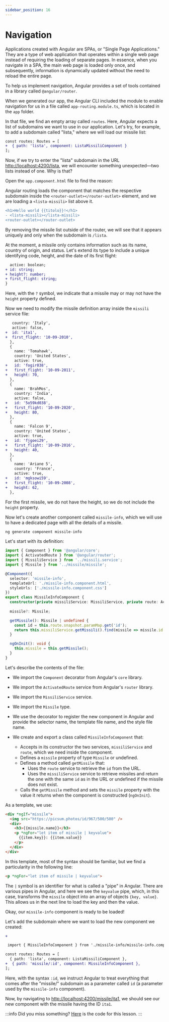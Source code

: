```yaml
---
sidebar_position: 16
---
```


# Navigation

Applications created with Angular are SPAs, or "Single Page Applications." They are a type of web application that operates within a single web page instead of requiring the loading of separate pages. In essence, when you navigate in a SPA, the main web page is loaded only once, and subsequently, information is dynamically updated without the need to reload the entire page.

To help us implement navigation, Angular provides a set of tools contained in a library called `@angular/router`.

When we generated our app, the Angular CLI included the module to enable navigation for us in a file called `app-routing.module.ts`, which is located in the `app` folder.

In that file, we find an empty array called `routes`. Here, Angular expects a list of subdomains we want to use in our application. Let's try, for example, to add a subdomain called "lista," where we will load our missile list:

```diff title="app-routing.module.ts"
const routes: Routes = [
+  { path: 'lista', component: ListaMissiliComponent }
];
```

Now, if we try to enter the "lista" subdomain in the URL [http://localhost:4200/lista](http://localhost:4200/lista), we will encounter something unexpected—two lists instead of one. Why is that?

Open the `app.component.html` file to find the reason:

Angular routing loads the component that matches the respective subdomain inside the `<router-outlet></router-outlet>` element, and we are loading a `<lista-missili>` list above it.

```diff title="app.component.html"
<h1>Hello world {{titolo}}!</h1>
- <lista-missili></lista-missili>
<router-outlet></router-outlet>
```

By removing the missile list outside of the router, we will see that it appears uniquely and only when the subdomain is `/lista`.

At the moment, a missile only contains information such as its name, country of origin, and status. Let's extend its type to include a unique identifying code, height, and the date of its first flight:

```diff title="missile.ts"
  active: boolean;
+ id: string;
+ height?: number;
+ first_flight: string;
}
```

Here, with the `?` symbol, we indicate that a missile may or may not have the `height` property defined.

Now we need to modify the missile definition array inside the `missili` service file:

```diff title="missili.service.ts"
   country: 'Italy',
   active: false,
+  id: 'ita1',
+  first_flight: '10-09-2010',
  },
  {
    name: 'Tomahawk',
    country: 'United States',
    active: true,
+   id: 'fogir038',
+   first_flight: '10-09-2011',
+   height: 70,
  },
  {
    name: 'BrahMos',
    country: 'India',
    active: false,
+   id: '5o59kd038',
+   first_flight: '10-09-2020',
+   height: 80,
  },
  {
    name: 'Falcon 9',
    country: 'United States',
    active: true,
+   id: 'fjgoei29',
+   first_flight: '10-09-2016',
+   height: 40,
  },
  {
    name: 'Ariane 5',
    country: 'France',
    active: true,
+   id: 'mgksowi59',
+   first_flight: '10-09-2008',
+   height: 62,
  },
```

For the first missile, we do not have the height, so we do not include the `height` property.

Now let's create another component called `missile-info`, which we will use to have a dedicated page with all the details of a missile.

```bash
ng generate component missile-info
```

Let's start with its definition:

```ts title="missile-info.component.ts"
import { Component } from '@angular/core';
import { ActivatedRoute } from '@angular/router';
import { MissiliService } from '../missili.service';
import { Missile } from '../missile/missile';

@Component({
  selector: 'missile-info',
  templateUrl: './missile-info.component.html',
  styleUrls: ['./missile-info.component.css']
})
export class MissileInfoComponent {
  constructor(private missiliService: MissiliService, private route: ActivatedRoute) {}
  
  missile?: Missile;

  getMissile(): Missile | undefined {
    const id = this.route.snapshot.paramMap.get('id');
    return this.missiliService.getMissili().find(missile => missile.id === id)
  }

  ngOnInit(): void {
    this.missile = this.getMissile();
  }
}
```

Let's describe the contents of the file:

- We import the `Component` decorator from Angular's `core` library.
- We import the `ActivatedRoute` service from Angular's `router` library.
- We import the `MissiliService` service.
- We import the `Missile` type.

- We use the decorator to register the new component in Angular and provide the selector name, the template file name, and the style file name.

- We create and export a class called `MissileInfoComponent` that:
  - Accepts in its constructor the two services, `missiliService` and `route`, which we need inside the component.
  - Defines a `missile` property of type `Missile` or undefined.
  - Defines a method called `getMissile` that:
    - Uses the `route` service to retrieve the `id` from the URL.
    - Uses the `missiliService` service to retrieve missiles and return the one with the same `id` as in the URL or undefined if the missile does not exist.
  - Calls the `getMissile` method and sets the `missile` property with the value it returns when the component is constructed (`ngOnInit`).

As a template, we use:

```html title="missile-info.component.html"
<div *ngIf="missile">
  <img src="https://picsum.photos/id/967/500/500" />
  <div>
    <h3>{{missile.name}}</h3>
    <p *ngFor="let item of missile | keyvalue">
      {{item.key}}: {{item.value}}
    </p>
  </div>
</div>
```

In this template, most of the syntax should be familiar, but we find a particularity in the following line:

```html
<p *ngFor="let item of missile | keyvalue">
```

The `|` symbol is an identifier for what is called a "pipe" in Angular. There are various pipes in Angular, and here we see the `keyvalue` pipe, which, in this case, transforms the `missile` object into an array of objects `{key, value}`. This allows us in the next line to load the key and then the value.

Okay, our `missile-info` component is ready to be loaded!

Let's add the subdomain where we want to load the new component we created:

```diff title="app-routing.module.ts"
+

 import { MissileInfoComponent } from './missile-info/missile-info.component';

const routes: Routes = [
  { path: 'lista', component: ListaMissiliComponent },
+  { path: 'missile/:id', component: MissileInfoComponent },
];
```

Here, with the syntax `:id`, we instruct Angular to treat everything that comes after the "missile/" subdomain as a parameter called `id` (a parameter used by the `missile-info` component).

Now, by navigating to [http://localhost:4200/missile/ita1](http://localhost:4200/missile/ita1), we should see our new component with the missile having the ID `ita1`.

:::info
Did you miss something? [Here](https://github.com/lucatardi/spazio/commit/cc17998ba92e55ecc798d6662b43daf40e8facb8?diff=split) is the code for this lesson.
:::